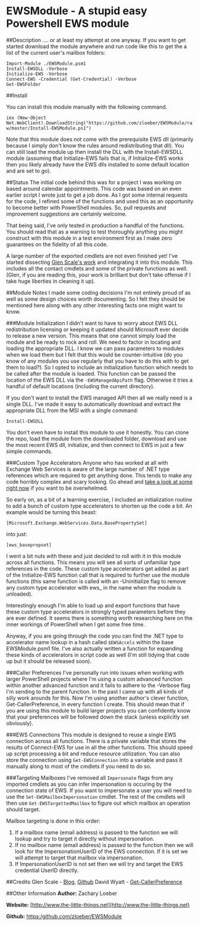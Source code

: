 # EWSModule - A stupid easy Powershell EWS module

##Description
.... or at least my attempt at one anyway. If you want to get started download the module anywhere and run code like this to get the a list of the current user's mailbox folders:

```
Import-Module ./EWSModule.psm1
Install-EWSDLL -Verbose
Initialize-EWS -Verbose
Connect-EWS -Credential (Get-Credential) -Verbose
Get-EWSFolder
```

##Install

You can install this module manually with the following command.

`iex (New-Object Net.WebClient).DownloadString("https://github.com/zloeber/EWSModule/raw/master/Install-EWSModule.ps1")`

Note that this module does not come with the prerequisite EWS dll (primarily because I simply don't know the rules around redistributing that dll). You can still load the module up then install the DLL with the Install-EWSDLL module (assuming that Initialize-EWS fails that is, if Initialize-EWS works then you likely already have the EWS dlls installed to some default location and are set to go).

##Status
The initial code behind this was for a project I was working on based around calendar appointments. This code was based on an even earlier script I wrote just to get a job done. As I got some internal requests for the code, I refined some of the functions and used this as an opportunity to become better with PowerShell modules. So, pull requests and improvement suggestions are certainly welcome.

That being said, I've only tested in production a handful of the functions. You should read that as a warning to test thoroughly anything you might construct with this module in a test environment first as I make zero guarantees on the fidelity of all this code.

A large number of the exported cmdlets are not even finished yet! I've started dissecting [Glen Scale's work](http://gsexdev.blogspot.com/) and integrating it into this module. This includes all the contact cmdlets and some of the private functions as well. (Glen, if you are reading this, your work is brilliant but don’t take offense if I take huge liberties in cleaning it up).

##Module Notes
I made some coding decisions I'm not entirely proud of as well as some design choices worth documenting. So I felt they should be mentioned here along with any other interesting facts one might want to know.

###Module Initialization
I didn't want to have to worry about EWS DLL redistribution licensing or keeping it updated should Microsoft ever decide to release a new version. This means that one cannot simply load the module and be ready to rock and roll. We need to factor in locating and loading the appropriate DLL. I know we can pass parameters to modules when we load them but I felt that this would be counter-intuitive (do you know of any modules you use regularly that you have to do this with to get them to load?). So I opted to include an initialization function which needs to be called after the module is loaded. This function can be passed the location of the EWS DLL via the  `-EWSManagedApiPath` flag. Otherwise it tries a handful of default locations (including the current directory).

If you don't want to install the EWS managed API then all we really need is a single DLL. I've made it easy to automatically download and extract the appropriate DLL from the MSI with a single command:

`Install-EWSDLL`

You don't even have to install this module to use it honestly. You can clone the repo, load the module from the downloaded folder, download and use the most recent EWS dll, initialize, and then connect to EWS in just a few simple commands.

###Custom Type Accelerators
Anyone who has worked at all with Exchange Web Services is aware of the large number of .NET type references which are required to get anything done. This tends to make any code horribly complex and scary looking. Go ahead and [take a look at some right now](https://raw.githubusercontent.com/gscales/Powershell-Scripts/master/EWSContacts/EWSContactFunctions.ps1) if you want to be overwhelmed.

So early on, as a bit of a learning exercise, I included an initialization routine to add a bunch of custom type accelerators to shorten up the code a bit. An example would be turning this beast:

`[Microsoft.Exchange.WebServices.Data.BasePropertySet]`

into just:

`[ews_basepropset]`

I went a bit nuts with these and just decided to roll with it in this module across all functions. This means you will see all sorts of unfamiliar type references in the code. These custom type accelerators get added as part of the Initialize-EWS function call that is required to further use the module functions (this same function is called with an -Uninitialize flag to remove any custom type accelerator with ews_ in the name when the module is unloaded).

Interestingly enough I'm able to load up and export functions that have these custom type accelerators in strongly typed parameters before they are ever defined. It seems there is something worth researching here on the inner workings of PowerShell when I get some free time.

Anyway, if you are going through the code you can find the .NET type to accelerator name lookup in a hash called `$EWSAccels` within the base EWSModule.psm1 file. I've also actually written a function for expanding these kinds of accelerators in script code as well (I'm still tidying that code up but it should be released soon).

###Caller Preferences
I've personally run into issues when working with larger PowerShell projects where I'm using a custom advanced function within another advanced function and it fails to adhere to the -Verbose flag I'm sending to the parent function. In the past I came up with all kinds of silly work arounds for this. Now I'm using another author's clever function, Get-CallerPreference, in every function I create. This should mean that if you are using this module to build larger projects you can confidently know that your preferences will be followed down the stack (unless explicitly set obviously).

###EWS Connections
This module is designed to reuse a single EWS connection across all functions. There is a private variable that stores the results of Connect-EWS for use in all the other functions. This should speed up script processing a bit and reduce resource utilization. You can also store the connection using `Get-EWSConnection` into a variable and pass it manually along to most of the cmdlets if you need to do so.

###Targeting Mailboxes
I've removed all `Impersonate` flags from any imported cmdlets as you can infer impersonation is occuring by the connection state of EWS. If you want to impersonate a user you will need to use the `Set-EWSMailboxImpersonation` cmdlet. The rest of the cmdlets will then use `Get-EWSTargettedMailbox` to figure out which mailbox an operation should target.

Mailbox targeting is done in this order:
1. If a mailbox name (email address) is passed to the function we will lookup and try to target it directly without impersonation.
2. If no mailbox name (email address) is passed to the function then we will look for the ImpersonationUserID of the EWS connection. If it is set we will attempt to target that mailbox via impersonation.
3. If ImpersonationUserID is not set then we will try and target the EWS credential UserID directly.


##Credits
Glen Scale - [Blog](http://gsexdev.blogspot.com/), [Github](https://github.com/gscales)
David Wyatt  - [Get-CallerPreference](https://gallery.technet.microsoft.com/scriptcenter/Inherit-Preference-82343b9d)

##Other Information
**Author:** Zachary Loeber

**Website:** [http://www.the-little-things.net](http://www.the-little-things.net)

**Github:** [https:/github.com/zloeber/EWSModule](https:/github.com/zloeber/EWSModule)
